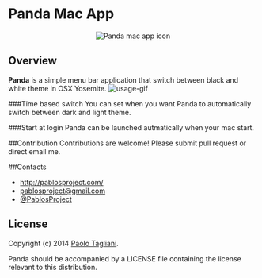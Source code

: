 # Panda Mac App

<p align="center">
  <img src="http://pandapp.pablosproject.com/img/pandaLogo_small.png" alt="Panda mac app icon"/>
</p>

## Overview

**Panda** is a simple menu bar application that switch between black and white theme in OSX Yosemite.
![usage-gif](http://pandapp.pablosproject.com/img/bg-mac-2.gif)

###Time based switch
You can set when you want Panda to automatically switch between dark and light theme.

###Start at login
Panda can be launched autmatically when your mac start.

##Contribution
Contributions are welcome! Please submit pull request or direct email me.

##Contacts
- <http://pablosproject.com/>
- <pablosproject@gmail.com>
- [@PablosProject](https://twitter.com/PablosProject)

## License

Copyright (c) 2014 [Paolo Tagliani](<pablosproject@gmail.com>).

Panda should be accompanied by a LICENSE file containing the license relevant to this distribution.
